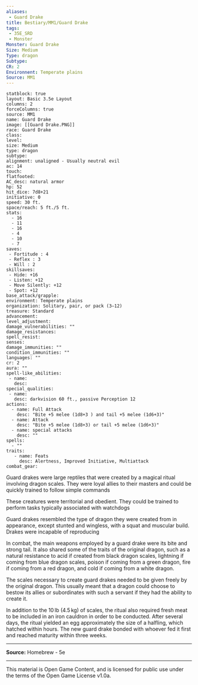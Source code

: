 ```yaml
---
aliases:
 - Guard Drake
title: Bestiary/MM1/Guard Drake
tags: 
 - 35E_SRD
 - Monster
Monster: Guard Drake
Size: Medium
Type: dragon
Subtype: 
CR: 2
Environnent: Temperate plains
Source: MM1
---
```


```statblock
statblock: true
layout: Basic 3.5e Layout
columns: 2
forceColumns: true
source: MM1 
name: Guard Drake
image: [[Guard Drake.PNG]]
race: Guard Drake
class: 
level: 
size: Medium
type: dragon
subtype: 
alignment: unaligned - Usually neutral evil
ac: 14
touch: 
flatfooted: 
AC_desc: natural armor
hp: 52
hit_dice: 7d8+21
initiative: 0
speed: 30 ft.
space/reach: 5 ft./5 ft.
stats:
  - 16
  - 11
  - 16
  - 4
  - 10
  - 7
saves:
 - Fortitude : 4
 - Reflex : 3
 - Will : 2
skillsaves:
 - Hide: +16
 - Listen: +12
 - Move Silently: +12
 - Spot: +12
base_attack/grapple: 
environment: Temperate plains
organization: Solitary, pair, or pack (3–12)
treasure: Standard
advancement: 
level_adjustment: 
damage_vulnerabilities: ""
damage_resistances: 
spell_resist: 
senses: 
damage_immunities: ""
condition_immunities: ""
languages: ""
cr: 2
aura: ""
spell-like_abilities:
 - name: 
   desc: 
special_qualities:
 - name:
   desc: darkvision 60 ft., passive Perception 12
actions:
  - name: Full Attack
    desc: "Bite +5 melee (1d8+3 ) and tail +5 melee (1d6+3)"
  - name: Attack
    desc: "Bite +5 melee (1d8+3) or tail +5 melee (1d6+3)"
  - name: special attacks
    desc: ""
spells:
  - ""
traits:
   - name: Feats
     desc: Alertness, Improved Initiative, Multiattack
combat_gear:  
```


Guard drakes were large reptiles that were created by a magical ritual involving dragon scales. They were loyal allies to their masters and could be quickly trained to follow simple commands

These creatures were territorial and obedient. They could be trained to perform tasks typically associated with watchdogs

Guard drakes resembled the type of dragon they were created from in appearance, except stunted and wingless, with a squat and muscular build. Drakes were incapable of reproducing

In combat, the main weapons employed by a guard drake were its bite and strong tail. It also shared some of the traits of the original dragon, such as a natural resistance to acid if created from black dragon scales, lightning if coming from blue dragon scales, poison if coming from a green dragon, fire if coming from a red dragon, and cold if coming from a white dragon.



The scales necessary to create guard drakes needed to be given freely by the original dragon. This usually meant that a dragon could choose to bestow its allies or subordinates with such a servant if they had the ability to create it.



In addition to the 10 lb (4.5 kg) of scales, the ritual also required fresh meat to be included in an iron cauldron in order to be conducted. After several days, the ritual yielded an egg approximately the size of a halfling, which hatched within hours. The new guard drake bonded with whoever fed it first and reached maturity within three weeks.


****



**Source:** Homebrew - 5e

---

This material is Open Game Content, and is licensed for public use under the terms of the Open Game License v1.0a.
